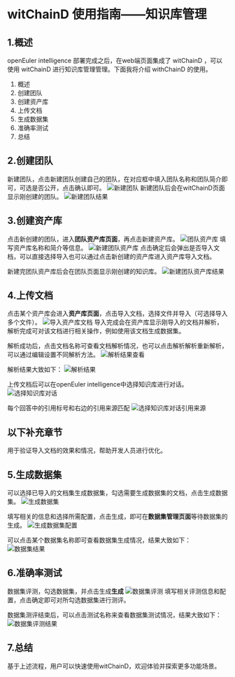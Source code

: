 # witChainD 使用指南——知识库管理

## 1.概述

openEuler intelligence 部署完成之后，在web端页面集成了 witChainD ，可以使用 witChainD 进行知识库管理管理。下面我将介绍 withChainD 的使用。

1. 概述
2. 创建团队
3. 创建资产库
4. 上传文档
5. 生成数据集
6. 准确率测试
7. 总结

## 2.创建团队

新建团队，点击新建团队创建自己的团队，在对应框中填入团队名称和团队简介即可，可选是否公开，点击确认即可。
![新建团队](./pictures/create_team.png)
新建团队后会在witChainD页面显示刚创建的团队。
![新建团队结果](./pictures/create_team_result.png)

## 3.创建资产库

点击新创建的团队，进入**团队资产库页面**，再点击新建资产库。
![团队资产库](./pictures/team_asset_library.png)
填写资产库名称和简介等信息。
![新建团队资产库](./pictures/create_team_asset_lib.png)
点击确定后会弹出是否导入文档，可以直接选择导入也可以通过点击新创建的资产库进入资产库导入文档。

新建完团队资产库后会在团队页面显示刚创建的知识库。
![新建团队资产库结果](./pictures/create_team_asset_lib_result.png)

## 4.上传文档

点击某个资产库会进入**资产库页面**，点击导入文档，选择文件并导入（可选择导入多个文件）。
![导入资产库文档](./pictures/import_asset_library_documents.png)
导入完成会在资产库显示刚导入的文档并解析，解析完成可对该文档进行相关操作，例如使用该文档生成数据集。

解析成功后，点击文档名称可查看文档解析情况，也可以点击解析解析重新解析，可以通过编辑设置不同解析方法。
![解析结果查看](./pictures/view_parsing_results.png)

解析结果大致如下：
![解析结果](./pictures/parsing_results.png)

上传文档后可以在openEuler intelligence中选择知识库进行对话。
![选择知识库对话](./pictures/select_knowledge_base_for_conversation.png)

每个回答中的引用标号和右边的引用来源匹配
![选择知识库对话引用来源](./pictures/knowledge_base_conversation_citation_sources.png)

## 以下补充章节

用于验证导入文档的效果和情况，帮助开发人员进行优化。

## 5.生成数据集

可以选择已导入的文档集生成数据集，勾选需要生成数据集的文档，点击生成数据集。
![生成数据集](./pictures/generate_dataset.png)

填写相关的信息和选择所需配置，点击生成，即可在**数据集管理页面**等待数据集的生成。
![生成数据集配置](./pictures/generate_dataset_configuration.png)

可以点击某个数据集名称即可查看数据集生成情况，结果大致如下：
![数据集结果](./pictures/dataset_results.png)

## 6.准确率测试

数据集评测，勾选数据集，并点击生成**生成**
![数据集评测](./pictures/evaluate_dataset.png)
填写相关评测信息和配置，点击确定即可对所勾选数据集进行测评。

数据集测评结束后，可以点击测试名称来查看数据集测试情况，结果大致如下：
![数据集评测结果](./pictures/dataset_evaluation_results.png)

## 7.总结

基于上述流程，用户可以快速使用witChainD，欢迎体验并探索更多功能场景。
